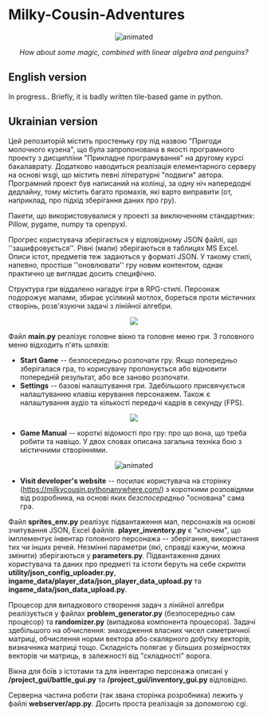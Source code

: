 # Milky-Cousin-Adventures

<p align="center">
  <img src=https://user-images.githubusercontent.com/45886410/173920445-09f3a94a-4a03-4455-af72-ea479dce0351.gif alt="animated">
</p>

<p align="center">
<i>How about some magic, combined with linear algebra and penguins?</i>
</p>

## English version

In progress.. Briefly, it is badly written tile-based game in python.

## Ukrainian version

Цей репозиторій містить простеньку гру під назвою "Пригоди молочного кузена", що була запропонована в якості програмного проекту з дисципліни "Прикладне програмування" на другому курсі бакалаврату. Додатково наводиться реалізація елементарного серверу на основі wsgi, що містить певні літературні "подвиги" автора. Програмний проект був написаний на колінці, за одну ніч напередодні дедлайну, тому містить багато промахів, які варто виправити (от, наприклад, про підхід зберігання даних про гру).

Пакети, що використовувалися у проекті за виключенням стандартних: Pillow, pygame, numpy та openpyxl.

Прогрес користувача зберігається у відповідному JSON файлі, що ''зашифровується''. Рівні (мапи) зберігаються в таблицях MS Excel. Описи істот, предметів теж задаються у форматі JSON. У такому стилі, напевно, простіше ''оновлювати'' гру новим контентом, однак практично це виглядає досить специфічно.

Структура гри віддалено нагадує ігри в RPG-стилі. Персонаж подорожує мапами, збирає усілякий мотлох, бореться проти містичних створінь, розв'язуючи задачі з лінійної алгебри.

<p align="center">
  <img src=https://user-images.githubusercontent.com/45886410/173909541-ede913d9-f51f-4d34-a1bb-44eb796d31b2.png>
</p>

Файл **main.py** реалізує головне вікно та головне меню гри. З головного меню відходить п'ять шляхів:

- **Start Game** -- безпосередньо розпочати гру. Якщо попередньо зберігалася гра, то корисувачу пропонується або відновити попередній результат, або все заново розпочати.
- **Settings** -- базові налаштування гри. Здебільшого присвячується налаштуванню клавіш керування персонажем. Також є налаштування аудіо та кількості передачі кадрів в секунду (FPS).

<p align="center">
  <img src=https://user-images.githubusercontent.com/45886410/173922352-53b5cf79-e406-44b6-b5b2-6ef2cc2af09e.png>
</p>

- **Game Manual** -- короткі відомості про гру: про що вона, що треба робити та навіщо. У двох словах описана загальна техніка бою з містичними створіннями.

<p align="center">
  <img src=https://user-images.githubusercontent.com/45886410/173926557-7672abc4-85a3-45f6-ba15-97c29c604c18.gif alt="animated">
</p>

- **Visit developer's website** -- посилає користувача на сторінку (https://milkycousin.pythonanywhere.com/) з короткими розповідями від розробника, на основі яких *безспосередньо* "основана" сама гра.

Файл **sprites_env.py** реалізує підвантаження мап, персонажів на основі зчитування JSON, Excel файлів. **player_inventory.py** є "ключем", що імплементує інвентар головного персонажа -- зберігання, використання тих чи інших речей. Незмінні параметри (які, справді кажучи, можна змінити) зберігаються у **parameters.py**. Підвантаження даних користувача та даних про предметі та істоти беруть на себе скрипти **utility/json_config_uploader.py**, **ingame_data/player_data/json_player_data_upload.py** та **ingame_data/json_data_upload.py**.

Процесор для випадкового створення задач з лінійної алгебри реалізується у файлах **problem_generator.py** (безпосередньо сам процесор) та **randomizer.py** (випадкова компонента процесора). Задачі здебільшого на обчислення: знаходження власних чисел симетричної матриці, обчислення норми вектора або скалярного добутку векторів, визначника матриці тощо. Складність полягає у більших розмірностях векторів чи матриць, в залежності від "складності" ворога.

Вікна для боїв з істотами та для інвентарю персонажа описані у **/project_gui/battle_gui.py** та **/project_gui/inventory_gui.py** відповідно.

Серверна частина роботи (так звана сторінка розробника) лежить у файлі **webserver/app.py**. Досить проста реалізація за допомогою cgi.
